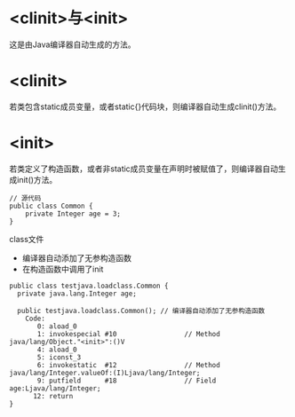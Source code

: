 # &lt;clinit&gt;与&lt;init&gt;

这是由Java编译器自动生成的方法。

# &lt;clinit&gt;

若类包含static成员变量，或者static{}代码块，则编译器自动生成clinit\(\)方法。



# &lt;init&gt;

若类定义了构造函数，或者非static成员变量在声明时被赋值了，则编译器自动生成init\(\)方法。

```
// 源代码
public class Common {
    private Integer age = 3;
}
```

class文件

* 编译器自动添加了无参构造函数
* 在构造函数中调用了init

```
public class testjava.loadclass.Common {
  private java.lang.Integer age;

  public testjava.loadclass.Common(); // 编译器自动添加了无参构造函数
    Code:
       0: aload_0
       1: invokespecial #10                 // Method java/lang/Object."<init>":()V
       4: aload_0
       5: iconst_3
       6: invokestatic  #12                 // Method java/lang/Integer.valueOf:(I)Ljava/lang/Integer;
       9: putfield      #18                 // Field age:Ljava/lang/Integer;
      12: return
}
```



